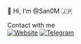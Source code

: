 🦊 Hi, I’m @San0M 🇯🇵

Contact with me          
 [![Website](https://img.shields.io/badge/website-000000?style=for-the-badge&logo=About.me&logoColor=white)](http://kscten.rf.gd/)
 [![Telegram](https://img.shields.io/badge/Telegram-2CA5E0?style=for-the-badge&logo=telegram&logoColor=white)](https://t.me/Im_Tensh1)

